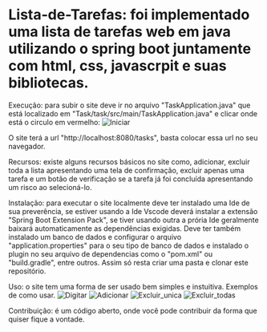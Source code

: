 # Lista-de-Tarefas: foi implementado uma lista de tarefas web em java utilizando o spring boot juntamente com html, css, javascrpit e suas bibliotecas.

Execução: para subir o site deve ir no arquivo "TaskApplication.java" que está localizado em "Task/task/src/main/TaskApplication.java" e clicar onde está o circulo em vermelho:
![Iniciar](https://github.com/thallestw135/Lista-de-Tarefas/assets/69612633/f7999d8d-f8a5-4396-b184-a470a54ec971)

O site terá a url "http://localhost:8080/tasks", basta colocar essa url no seu navegador.

Recursos: existe alguns recursos básicos no site como, adicionar, excluir toda a lista apresentando uma tela de confirmação, excluir apenas uma tarefa e 
um botão de verificação se a tarefa já foi concluída apresentando um risco ao selecioná-lo.

Instalação: para executar o site localmente deve ter instalado uma Ide de sua preverência, se estiver usando a Ide
Vscode deverá instalar a extensão "Spring Boot Extension Pack", se tiver usando outra a prória Ide geralmente
baixará automaticamente as dependências exigidas. Deve ter também instalado um banco de dados e configurar o arquivo
"application.properties" para o seu tipo de banco de dados e instalado o plugin no seu arquivo de dependencias como o
"pom.xml" ou "build.gradle", entre outros. Assim só resta criar uma pasta e clonar este repositório.

Uso: o site tem uma forma de ser usado bem simples e instuitiva. Exemplos de como usar.
![Digitar](https://github.com/thallestw135/Lista-de-Tarefas/assets/69612633/fb65560c-497c-4018-9b35-d612b5d04dd0)
![Adicionar](https://github.com/thallestw135/Lista-de-Tarefas/assets/69612633/6adcb885-6798-44cd-85f9-cde44242b72f)
![Excluir_unica](https://github.com/thallestw135/Lista-de-Tarefas/assets/69612633/46465894-2e2b-4b15-b552-bf1b6332ec01)
![Excluir_todas](https://github.com/thallestw135/Lista-de-Tarefas/assets/69612633/a33eab83-8959-4665-aa50-7bb0896bb071)

Contribuição: é um código aberto, onde você pode contribuir da forma que quiser fique a vontade.
